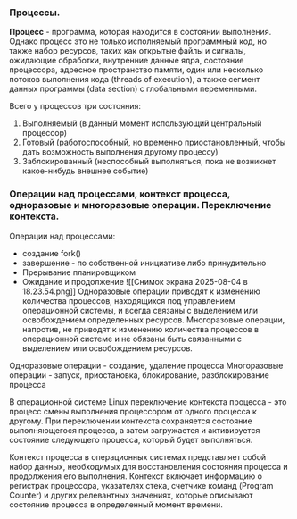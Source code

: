 ### Процессы.
**Процесс** - программа, которая находится в состоянии выполнения. Однако процесс это не только исполняемый программный код, но также набор ресурсов, таких как открытые файлы и сигналы, ожидающие обработки, внутренние данные ядра, состояние процессора, адресное пространство памяти, один или несколько потоков выполнения кода (threads of execution), а также сегмент данных программы (data section) с глобальными переменными.

Всего у процессов три состояния:
1. Выполняемый (в данный момент использующий центральный процессор)
2. Готовый (работоспособный, но временно приостановленный, чтобы дать возможность выполнения другому процессу)
3. Заблокированный (неспособный выполняться, пока не возникнет какое-нибудь внешнее событие)
### Операции над процессами, контекст процесса, одноразовые и многоразовые операции. Переключение контекста.

Операции над процессами:
- создание fork()
- завершение - по собственной инициативе либо принудительно
- Прерывание планировщиком
- Ожидание и продолжение
![[Снимок экрана 2025-08-04 в 18.23.54.png]]
Одноразовые операции приводят к изменению количества процессов, находящихся под управлением операционной системы, и всегда связаны с выделением или освобождением определенных ресурсов. Многоразовые операции, напротив, не приводят к изменению количества процессов в операционной системе и не обязаны быть связанными с выделением или освобождением ресурсов.

Одноразовые операции - создание, удаление процесса
Многоразовые операции - запуск, приостановка, блокирование, разблокирование процесса

В операционной системе Linux переключение контекста процесса - это процесс смены выполнения процессором от одного процесса к другому. При переключении контекста сохраняется состояние выполняющегося процесса, а затем загружается и активируется состояние следующего процесса, который будет выполняться.

Контекст процесса в операционных системах представляет собой набор данных, необходимых для восстановления состояния процесса и продолжения его выполнения. Контекст включает информацию о регистрах процессора, указателях стека, счетчике команд (Program Counter) и других релевантных значениях, которые описывают  состояние процесса в определенный момент времени.